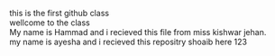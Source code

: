 this is the first github class <br> wellcome to the class <br> My name is Hammad and i recieved this file from miss kishwar jehan.<br> my name is ayesha and i recieved this repositry
shoaib here
123

